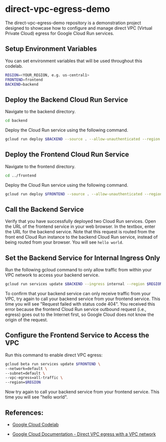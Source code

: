 # direct-vpc-egress-demo
The direct-vpc-egress-demo repository is a demonstration project designed to showcase how to configure and manage direct VPC (Virtual Private Cloud) egress for Google Cloud Run services. 

## Setup Environment Variables

You can set environment variables that will be used throughout this codelab.

```sh
REGION=<YOUR_REGION, e.g. us-central1>
FRONTEND=frontend
BACKEND=backend
```

## Deploy the Backend Cloud Run Service
Navigate to the backend directory.
```sh
cd backend
```
Deploy the Cloud Run service using the following command.
```sh
gcloud run deploy $BACKEND --source . --allow-unauthenticated --region $REGION
```
## Deploy the Frontend Cloud Run Service
Navigate to the frontend directory.
```sh
cd ../frontend
```
Deploy the Cloud Run service using the following command.
```sh
gcloud run deploy $FRONTEND --source . --allow-unauthenticated --region $REGION
```

## Call the Backend Service
Verify that you have successfully deployed two Cloud Run services. Open the URL of the frontend service in your web browser. In the textbox, enter the URL for the backend service. Note that this request is routed from the front end Cloud Run instance to the backend Cloud Run service, instead of being routed from your browser. You will see `hello world`.

## Set the Backend Service for Internal Ingress Only

Run the following gcloud command to only allow traffic from within your VPC network to access your backend service.

```sh
gcloud run services update $BACKEND --ingress internal --region $REGION
```

To confirm that your backend service can only receive traffic from your VPC, try again to call your backend service from your frontend service. This time you will see "Request failed with status code 404". You received this error because the frontend Cloud Run service outbound request (i.e., egress) goes out to the Internet first, so Google Cloud does not know the origin of the request.

## Configure the Frontend Service to Access the VPC

Run this command to enable direct VPC egress:

```sh
gcloud beta run services update $FRONTEND \
--network=default \
--subnet=default \
--vpc-egress=all-traffic \
--region=$REGION
```

Now try again to call your backend service from your frontend service. This time you will see "hello world".


## References:
+ [Google Cloud Codelab](https://codelabs.developers.google.com/codelabs/how-to-configure-cloud-run-service-direct-vpc-egress#0)

+ [Google Cloud Documentation - Direct VPC egress with a VPC network](https://cloud.google.com/run/docs/configuring/vpc-direct-vpc)
